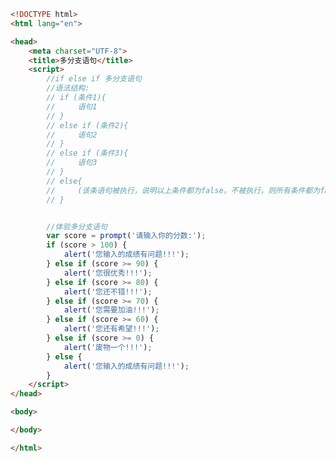 
<BlogInfo title="14.多分支语句" author="白日梦想猿" pv=0 read_times=0 pre_cost_time=0分47秒 category="js学习" tag_list="['js学习']" create_time="2020.08.02 14:12:45" update_time="2020.08.02 14:28:24" />

```html
<!DOCTYPE html>
<html lang="en">

<head>
    <meta charset="UTF-8">
    <title>多分支语句</title>
    <script>
        //if else if 多分支语句
        //语法结构:
        // if (条件1){
        //     语句1
        // }
        // else if (条件2){
        //     语句2
        // }
        // else if (条件3){
        //     语句3
        // }
        // else{
        //     (该条语句被执行，说明以上条件都为false，不被执行，则所有条件都为false)
        // }


        //体验多分支语句
        var score = prompt('请输入你的分数:');
        if (score > 100) {
            alert('您输入的成绩有问题!!!');
        } else if (score >= 90) {
            alert('您很优秀!!!');
        } else if (score >= 80) {
            alert('您还不错!!!');
        } else if (score >= 70) {
            alert('您需要加油!!!');
        } else if (score >= 60) {
            alert('您还有希望!!!');
        } else if (score >= 0) {
            alert('废物一个!!!');
        } else {
            alert('您输入的成绩有问题!!!');
        }
    </script>
</head>

<body>

</body>

</html>
```

